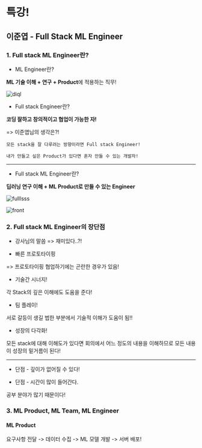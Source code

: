 # 특강!

## 이준엽 - Full Stack ML Engineer

### 1. Full stack ML Engineer란?

* ML Engineer란?

**ML 기술 이해 + 연구 + Product**에 적용하는 직무!

![diql](https://user-images.githubusercontent.com/59636424/134603204-93f1405f-a012-4ca1-a625-0c077318b085.PNG)

* Full stack Engineer란?

**코딩 잘하고 창의적이고 협업이 가능한 자!**

=> 이준엽님의 생각은?!

    모든 stack을 잘 다루려는 방향이라면 Full stack Engineer!
    
    내가 만들고 싶은 Product가 있다면 혼자 만들 수 있는 개발자!
    
---

* Full stack ML Engineer란?

**딥러닝 연구 이해 + ML Product로 만들 수 있는 Engineer**

![fulllsss](https://user-images.githubusercontent.com/59636424/134603674-18817601-19a5-461f-bf09-cd43ddff9a07.PNG)

![front](https://user-images.githubusercontent.com/59636424/134603791-d57f1b60-e009-4bf9-b799-81f1cad8d95d.PNG)

### 2. Full stack ML Engineer의 장단점

* 강사님의 말씀 => 재미있다..?!

* 빠른 프로토타이핑

=> 프로토타이핑 협업하기에는 곤란한 경우가 있음!

* 기술간 시너지!

각 Stack의 깊은 이해에도 도움을 준다!

* 팀 플레이!

서로 갈등이 생길 법한 부분에서 기술적 이해가 도움이 됨!!

* 성장의 다각화!

모든 stack에 대해 이해도가 있다면 회의에서 어느 정도의 내용을 이해하므로 모든 내용이 성장의 밑거름이 된다!

---

* 단점 - 깊이가 없어질 수 있다!

* 단점 - 시간이 많이 들어간다.

공부 분야가 많기 때문이다!

### 3. ML Product, ML Team, ML Engineer

#### ML Product

요구사항 전달 -> 데이터 수집 -> ML 모델 개발 -> 서버 배포!

